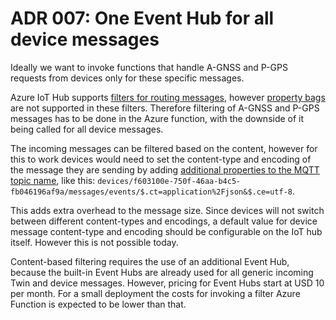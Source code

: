 # ADR 007: One Event Hub for all device messages

Ideally we want to invoke functions that handle A-GNSS and P-GPS requests from
devices only for these specific messages.

Azure IoT Hub supports [filters for routing messages][1], however [property
bags][2] are not supported in these filters. Therefore filtering of A-GNSS and
P-GPS messages has to be done in the Azure function, with the downside of it
being called for all device messages.

The incoming messages can be filtered based on the content, however for this to
work devices would need to set the content-type and encoding of the message they
are sending by adding [additional properties to the MQTT topic name][3], like
this:
`devices/f603100e-750f-46aa-b4c5-fb046196af9a/messages/events/$.ct=application%2Fjson&$.ce=utf-8`.

This adds extra overhead to the message size. Since devices will not switch
between different content-types and encodings, a default value for device
message content-type and encoding should be configurable on the IoT hub itself.
However this is not possible today.

Content-based filtering requires the use of an additional Event Hub, because the
built-in Event Hubs are already used for all generic incoming Twin and device
messages. However, pricing for Event Hubs start at USD 10 per month. For a small
deployment the costs for invoking a filter Azure Function is expected to be
lower than that.

[1]:
  https://docs.microsoft.com/en-us/azure/iot-hub/iot-hub-devguide-routing-query-syntax?WT.mc_id=Portal-Microsoft_Azure_Support#message-routing-query-based-on-message-properties
[2]:
  https://docs.microsoft.com/en-us/azure/iot-hub/iot-hub-mqtt-support#receiving-cloud-to-device-messages
[3]:
  https://azure.microsoft.com/es-es/blog/iot-hub-message-routing-now-with-routing-on-message-body/
